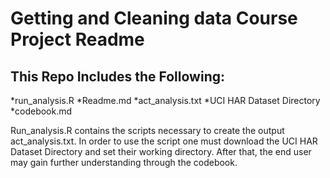# Getting and Cleaning data Course Project Readme 
## This Repo Includes the Following:
*run_analysis.R
*Readme.md
*act_analysis.txt
*UCI HAR Dataset Directory
*codebook.md

Run_analysis.R contains the scripts necessary to create the output act_analysis.txt. In order to use the script one must download the UCI HAR Dataset Directory and set their working directory. After that, the end user may gain further understanding through the codebook.

